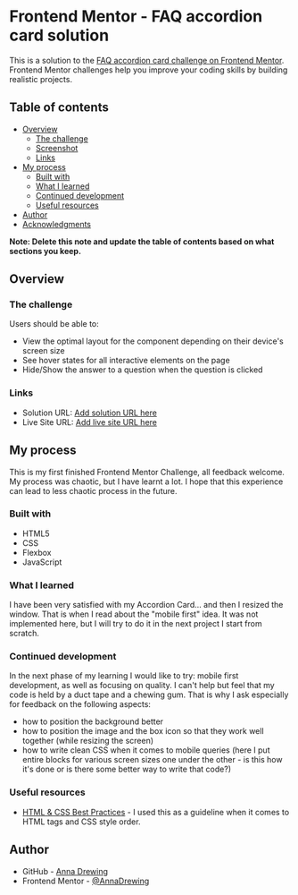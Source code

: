 # Frontend Mentor - FAQ accordion card solution

This is a solution to the [FAQ accordion card challenge on Frontend Mentor](https://www.frontendmentor.io/challenges/faq-accordion-card-XlyjD0Oam). Frontend Mentor challenges help you improve your coding skills by building realistic projects.

## Table of contents

- [Overview](#overview)
  - [The challenge](#the-challenge)
  - [Screenshot](#screenshot)
  - [Links](#links)
- [My process](#my-process)
  - [Built with](#built-with)
  - [What I learned](#what-i-learned)
  - [Continued development](#continued-development)
  - [Useful resources](#useful-resources)
- [Author](#author)
- [Acknowledgments](#acknowledgments)

**Note: Delete this note and update the table of contents based on what sections you keep.**

## Overview

### The challenge

Users should be able to:

- View the optimal layout for the component depending on their device's screen size
- See hover states for all interactive elements on the page
- Hide/Show the answer to a question when the question is clicked

### Links

- Solution URL: [Add solution URL here](https://github.com/AnnaDrewing/faq-accordion-card)
- Live Site URL: [Add live site URL here](https://annadrewing.github.io/faq-accordion-card/)

## My process

This is my first finished Frontend Mentor Challenge, all feedback welcome. My process was chaotic, but I have learnt a lot. I hope that this experience can lead to less chaotic process in the future.

### Built with

- HTML5
- CSS
- Flexbox
- JavaScript

### What I learned

I have been very satisfied with my Accordion Card... and then I resized the window. That is when I read about the "mobile first" idea. It was not implemented here, but I will try to do it in the next project I start from scratch.

### Continued development

In the next phase of my learning I would like to try: mobile first development, as well as focusing on quality. I can't help but feel that my code is held by a duct tape and a chewing gum. That is why I ask especially for feedback on the following aspects:

- how to position the background better
- how to position the image and the box icon so that they work well together (while resizing the screen)
- how to write clean CSS when it comes to mobile queries (here I put entire blocks for various screen sizes one under the other - is this how it's done or is there some better way to write that code?)

### Useful resources

- [HTML & CSS Best Practices](https://dev.to/codewithtee/15-html-and-css-good-practices-4608) - I used this as a guideline when it comes to HTML tags and CSS style order.

## Author

- GitHub - [Anna Drewing](https://github.com/AnnaDrewing)
- Frontend Mentor - [@AnnaDrewing](https://www.frontendmentor.io/profile/AnnaDrewing)
